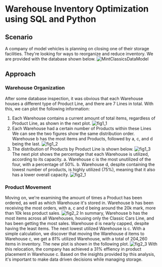 # Warehouse Inventory Optimization using SQL and Python
## Scenario
A company of model vehicles is planning on closing one of their storage facilities.
They're looking for ways to reorganize and reduce inventory. We are provided with the database shown below.
![MintClassicsDataModel](https://github.com/user-attachments/assets/382dd424-9149-42ed-8dd6-0586f41bf577)
## Approach
### Warehouse Organization
After some database inspection, it was obvious that each 
Warehouse houses a different type of Product Line, and there are 7 Lines in total.
With this, we can plot the following information:
1. Each Warehouse contains a current amount of total items, regardless
of Product Line, as shown in the next plot.
![fig1_1](https://github.com/user-attachments/assets/3cfcab80-10d7-4925-a10b-9c6578fcffa8)
3. Each Warehouse had a certain number of Products within these Lines
	We can see the two figures show the same distribution order. Warehouse b has the
most items and Products, followed by a, c, and d being the last.
![fig1_2](https://github.com/user-attachments/assets/c718222e-073f-44bd-8d5b-8b6672f8b684)
5. The distribution of Products by Product Line is shown below.
![fig1_3](https://github.com/user-attachments/assets/455df2aa-28a4-411e-8481-0f4174833904)
The next plot shows the percentage that each Warehouse is utilized,
according to its capacity.
a. Warehouse c is the most unutilized of the four, with a percentage of 50%.
b. Warehouse d, despite containing the lowest number of products, is highly utilized (75%), meaning that it also has a lower overall capacity.
![fig2_1](https://github.com/user-attachments/assets/76e38737-7e84-4c07-b98d-e05f0dad2a66)
### Product Movement
Moving on, we're examining the amount of times a Product has been ordered, as well as
which Warehouse it's stored in. Warehouse b has been receiving the most orders, with 
a, c and d being around the 20k mark, more than 10k less product sales.
![fig2_2](https://github.com/user-attachments/assets/661b1c47-cbb1-4982-ac73-20b61ec62860)
In summary, Warehouse b has the most items across all Warehouses, housing 
only the Classic Cars Line, and has been getting the most sales.
Warehouse d is nearly capped, despite having the least items. The next lowest utilized Warehouse is c.
With a simple calculation, we discover that moving the Warehouse d items to Warehouse c,
we get a 81% utilized Warehouse, with a total of 204,260 items in inventory.
The new plot is shown in the following plot.
![fig2_3](https://github.com/user-attachments/assets/a3c48133-9be2-4996-ad6a-ec37cc0a560f)
With this relocation, the company has achieved a 31% effiency in product placement in Warehouse c. Based on the insights provided by this analysis, it's important to make data driven decisions while managing storage. 
